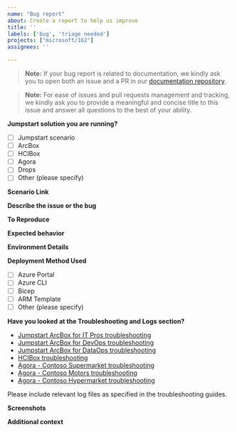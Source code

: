 ```yaml
---
name: "Bug report"
about: Create a report to help us improve
title: ''
labels: ['bug', 'triage needed']
projects: ["microsoft/162"]
assignees: ''

---
```

<!--- 🛑 Please check existing issues first: https://github.com/microsoft/azure_arc/issues --->

<!--- Disclaimer: The intent of this "Bug report" template is to address feature requests related to the various Arc Jumpstart solution. The Arc Jumpstart team does not handle and/or support Azure Arc upstream core product related issues, bugs and feature requests and will try to assist on a best effort basis. For a core product issue or feature request/feedback, please create an official [Azure support ticket](https://azure.microsoft.com/support/create-ticket/) or [general feedback request](https://feedback.azure.com). --->

> **Note:** If your bug report is related to documentation, we kindly ask you to open both an issue and a PR in our [documentation repository](https://github.com/Azure/arc_jumpstart_docs).

> **Note:** For ease of issues and pull requests management and tracking, we kindly ask you to provide a meaningful and concise title to this issue and answer all questions to the best of your ability.

**Jumpstart solution you are running?**
- [ ] Jumpstart scenario
- [ ] ArcBox
- [ ] HCIBox
- [ ] Agora
- [ ] Drops
- [ ] Other (please specify)

**Scenario Link**
<!--- Provide the link to the specific scenario you're working with --->

**Describe the issue or the bug**
<!--- A clear and concise description of what the issue or the bug is. --->

**To Reproduce**
<!--- Steps to reproduce the behavior:
1. Go to '...'
2. Click on '....'
3. Scroll down to '....'
4. See error --->

**Expected behavior**
<!--- A clear and concise description of what you expected to happen. --->

**Environment Details**
<!---- Azure CLI version: output of `az --version`
- Operating System: e.g., Windows 11, Ubuntu 22.04 
- Deployed Region: e.g., eastus
- Kubernetes Version (if applicable):-->

**Deployment Method Used**
- [ ] Azure Portal
- [ ] Azure CLI
- [ ] Bicep
- [ ] ARM Template
- [ ] Other (please specify)

**Have you looked at the Troubleshooting and Logs section?**
- [Jumpstart ArcBox for IT Pros troubleshooting](https://jumpstart.azure.com/azure_jumpstart_arcbox/ITPro/#basic-troubleshooting)
- [Jumpstart ArcBox for DevOps troubleshooting](https://jumpstart.azure.com/azure_jumpstart_arcbox/DevOps/#basic-troubleshooting)
- [Jumpstart ArcBox for DataOps troubleshooting](https://jumpstart.azure.com/azure_jumpstart_arcbox/DataOps/#basic-troubleshooting)
- [HCIBox troubleshooting](https://jumpstart.azure.com/azure_jumpstart_hcibox/troubleshooting)
- [Agora - Contoso Supermarket troubleshooting](https://jumpstart.azure.com/azure_jumpstart_ag/contoso_supermarket/troubleshooting)
- [Agora - Contoso Motors troubleshooting](https://jumpstart.azure.com/azure_jumpstart_ag/contoso_motors/troubleshooting)
- [Agora - Contoso Hypermarket troubleshooting](https://jumpstart.azure.com/azure_jumpstart_ag/contoso_hypermarket/troubleshooting/)

Please include relevant log files as specified in the troubleshooting guides.

**Screenshots**
<!--- If applicable, add screenshots to help explain your problem. --->

**Additional context**
<!--- Add any other context about the problem here. --->
